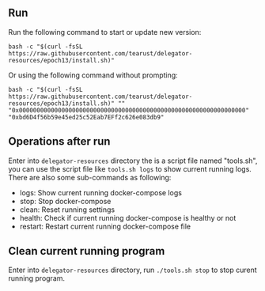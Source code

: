 ## Run

Run the following command to start or update new version:
```
bash -c "$(curl -fsSL https://raw.githubusercontent.com/tearust/delegator-resources/epoch13/install.sh)"
```

Or using the following command without prompting:
```
bash -c "$(curl -fsSL https://raw.githubusercontent.com/tearust/delegator-resources/epoch13/install.sh)" "" "0x0000000000000000000000000000000000000000000000000000000000000000" "0xbd6D4f56b59e45ed25c52Eab7EFf2c626e083db9"
```

## Operations after run

Enter into `delegator-resources` directory the is a script file named "tools.sh", you can use the script file like `tools.sh logs` to show current running logs. There are also some sub-commands as following:

- logs: Show current running docker-compose logs
- stop: Stop docker-compose
- clean: Reset running settings
- health: Check if current running docker-compose is healthy or not
- restart: Restart current running docker-compose file

## Clean current running program

Enter into `delegator-resources` directory, run `./tools.sh stop` to stop curent running program.